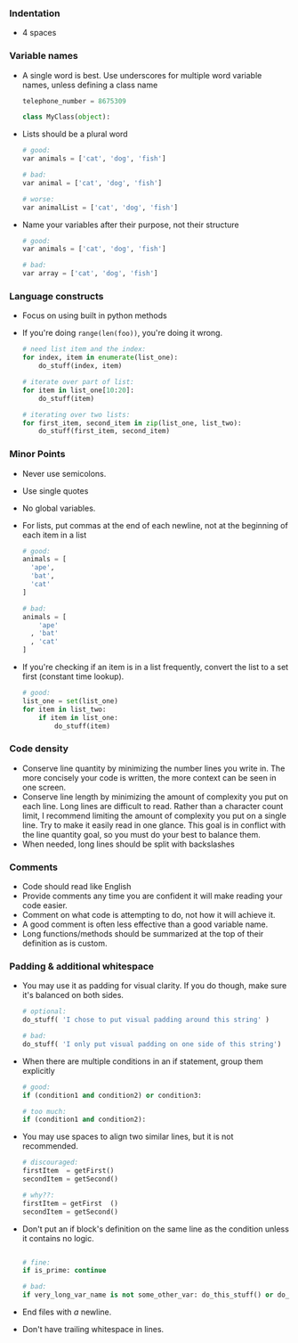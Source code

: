 ### Indentation

* 4 spaces

### Variable names

* A single word is best. Use underscores for multiple word variable names, unless defining a class name

    ```python
    telephone_number = 8675309

    class MyClass(object):
    ```

* Lists should be a plural word

    ```python
    # good:
    var animals = ['cat', 'dog', 'fish']

    # bad:
    var animal = ['cat', 'dog', 'fish']

    # worse:
    var animalList = ['cat', 'dog', 'fish']
    ```

* Name your variables after their purpose, not their structure

    ```python
    # good:
    var animals = ['cat', 'dog', 'fish']

    # bad:
    var array = ['cat', 'dog', 'fish']
    ```


### Language constructs

* Focus on using built in python methods

* If you're doing `range(len(foo))`, you're doing it wrong.
    ```python
    # need list item and the index:
    for index, item in enumerate(list_one):
        do_stuff(index, item)

    # iterate over part of list:
    for item in list_one[10:20]:
        do_stuff(item)

    # iterating over two lists:
    for first_item, second_item in zip(list_one, list_two):
        do_stuff(first_item, second_item)
    ```

### Minor Points

* Never use semicolons.

* Use single quotes

* No global variables.

* For lists, put commas at the end of each newline, not at the beginning of each item in a list

    ```python
    # good:
    animals = [
      'ape',
      'bat',
      'cat'
    ]

    # bad:
    animals = [
        'ape'
      , 'bat'
      , 'cat'
    ]
    ```

* If you're checking if an item is in a list frequently, convert the list to a set first (constant time lookup).

    ```python
    # good:
    list_one = set(list_one)
    for item in list_two:
        if item in list_one:
            do_stuff(item)
    ```



### Code density

* Conserve line quantity by minimizing the number lines you write in. The more concisely your code is written, the more context can be seen in one screen.
* Conserve line length by minimizing the amount of complexity you put on each line. Long lines are difficult to read. Rather than a character count limit, I recommend limiting the amount of complexity you put on a single line. Try to make it easily read in one glance. This goal is in conflict with the line quantity goal, so you must do your best to balance them.
* When needed, long lines should be split with backslashes

### Comments

* Code should read like English
* Provide comments any time you are confident it will make reading your code easier.
* Comment on what code is attempting to do, not how it will achieve it.
* A good comment is often less effective than a good variable name.
* Long functions/methods should be summarized at the top of their definition as is custom.

### Padding & additional whitespace

* You may use it as padding for visual clarity. If you do though, make sure it's balanced on both sides.

    ```python
    # optional:
    do_stuff( 'I chose to put visual padding around this string' )

    # bad:
    do_stuff( 'I only put visual padding on one side of this string')
    ```

* When there are multiple conditions in an if statement, group them explicitly

    ```python
    # good:
    if (condition1 and condition2) or condition3:

    # too much:
    if (condition1 and condition2):

    ```

* You may use spaces to align two similar lines, but it is not recommended.

    ```python
    # discouraged:
    firstItem  = getFirst()
    secondItem = getSecond()

    # why??:
    firstItem = getFirst  ()
    secondItem = getSecond()
    ```

* Don't put an if block's definition on the same line as the condition unless it contains no logic.
    ```python

    # fine:
    if is_prime: continue

    # bad:
    if very_long_var_name is not some_other_var: do_this_stuff() or do_this_other_stuff()

    ```

* End files with _a_ newline.
* Don't have trailing whitespace in lines.
